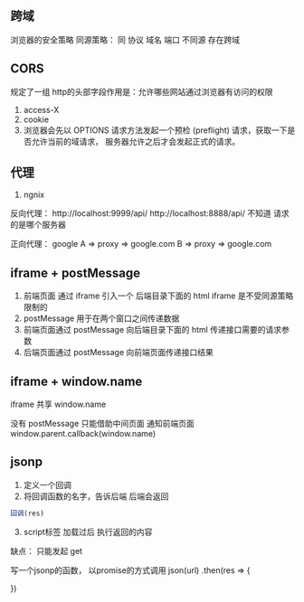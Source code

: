 ## 跨域
浏览器的安全策略
同源策略： 同 协议 域名 端口
不同源 存在跨域

## CORS
规定了一组 http的头部字段作用是：允许哪些网站通过浏览器有访问的权限
1. access-X
2. cookie
3. 浏览器会先以 OPTIONS 请求方法发起一个预检 (preflight) 请求，获取一下是否允许当前的域请求，
  服务器允许之后才会发起正式的请求。

## 代理
1. ngnix

反向代理： http://localhost:9999/api/
          http://localhost:8888/api/
          不知道 请求的是哪个服务器

正向代理： 
  google
  A => proxy => google.com
  B => proxy => google.com

## iframe + postMessage
1. 前端页面 通过 iframe 引入一个 后端目录下面的 html
  iframe 是不受同源策略限制的
2. postMessage 用于在两个窗口之间传递数据
3. 前端页面通过 postMessage 向后端目录下面的 html 传递接口需要的请求参数
4. 后端页面通过 postMessage 向前端页面传递接口结果

## iframe + window.name
iframe 共享 window.name

没有 postMessage 只能借助中间页面 通知前端页面window.parent.callback(window.name)

## jsonp
1. 定义一个回调
2. 将回调函数的名字，告诉后端 后端会返回
  ```js
  回调(res)
  ```
3. script标签 加载过后 执行返回的内容

缺点： 只能发起 get

写一个jsonp的函数， 以promise的方式调用
json(url)
.then(res => {

})
